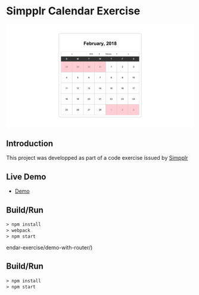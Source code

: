 # Simpplr Calendar Exercise

![screenshot](https://github.com/paulwroe16/simpplr-calendar-exercise/blob/master/screenshot.png)

## Introduction
This project was developped as part of a code exercise issued by [Simpplr](https://www.simpplr.us)

## Live Demo

* [Demo](http://www.paulwroe.me/simpplr-calendar-exercise/demo-master/)

## Build/Run
```
> npm install
> webpack 
> npm start
```

endar-exercise/demo-with-router/)


## Build/Run
```
> npm install
> npm start
```

